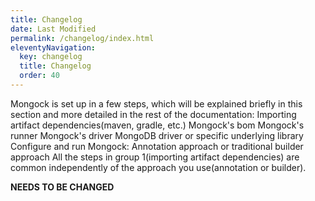 ```yaml
---
title: Changelog
date: Last Modified 
permalink: /changelog/index.html
eleventyNavigation:
  key: changelog 
  title: Changelog
  order: 40
---
```


Mongock is set up in a few steps, which will be explained briefly in this section and more detailed in the rest of the documentation:
Importing artifact dependencies(maven, gradle, etc.)
Mongock's bom
Mongock's runner
Mongock's driver
MongoDB driver or specific underlying  library
Configure and run Mongock: Annotation approach or traditional builder approach
All the steps in group 1(importing artifact dependencies) are common independently of the approach you use(annotation or builder).

**NEEDS TO BE CHANGED**